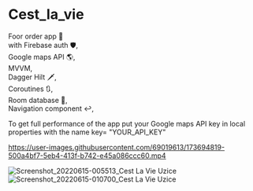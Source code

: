 # Cest_la_vie
Foor order app :poultry_leg: <br />
with Firebase auth :shield:, <br />
Google maps API :earth_americas:, <br />
MVVM, <br />
Dagger Hilt :dagger:, <br />
Coroutines :arrows_clockwise:,<br />
Room database :dvd:, <br />
Navigation component :leftwards_arrow_with_hook:, <br />

To get full performance of the app put your Google maps API key in local properties with the name key= "YOUR_API_KEY"




https://user-images.githubusercontent.com/69019613/173694819-500a4bf7-5eb4-413f-b742-e45a086ccc60.mp4


![Screenshot_20220615-005513_Cest La Vie Uzice](https://user-images.githubusercontent.com/69019613/173703514-352ea25b-db72-48ee-a812-cba6f0f903fd.jpg)
![Screenshot_20220615-010700_Cest La Vie Uzice](https://user-images.githubusercontent.com/69019613/173703792-b94d0fab-73fe-4da9-ae18-8ca4415ef538.jpg)
